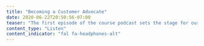 ```yaml
---
title: "Becoming a Customer Advocate"
date: 2020-06-22T20:50:56-07:00
teaser: "The first episode of the course podcast sets the stage for our journey together. Listen to my interview with _xxxx_."
content_type: "Listen"
content_indicator: "fal fa-headphones-alt"
---
```



